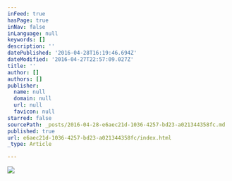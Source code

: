 ```yaml
---
inFeed: true
hasPage: true
inNav: false
inLanguage: null
keywords: []
description: ''
datePublished: '2016-04-28T16:19:46.694Z'
dateModified: '2016-04-27T22:57:09.027Z'
title: ''
author: []
authors: []
publisher:
  name: null
  domain: null
  url: null
  favicon: null
starred: false
sourcePath: _posts/2016-04-28-e6aec21d-1036-4257-bd23-a021344358fc.md
published: true
url: e6aec21d-1036-4257-bd23-a021344358fc/index.html
_type: Article

---
```

![](https://the-grid-user-content.s3-us-west-2.amazonaws.com/493acb65-6f99-4806-93fa-bd98f08f9bd9.jpg)